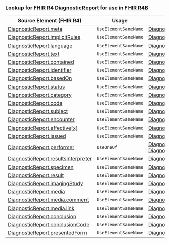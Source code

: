 ### Lookup for [FHIR R4](https://hl7.org/fhir/R4/) [DiagnosticReport](https://hl7.org/fhir/R4/DiagnosticReport.html) for use in [FHIR R4B](https://hl7.org/fhir/R4B/)

| Source Element (FHIR R4) | Usage | Target |
| -------------- | ----- | ------ |
| [DiagnosticReport.meta](https://hl7.org/fhir/R4/DiagnosticReport.html#resource) | `UseElementSameName` | [DiagnosticReport.meta](https://hl7.org/fhir/R4B/DiagnosticReport.html#resource) |
| [DiagnosticReport.implicitRules](https://hl7.org/fhir/R4/DiagnosticReport.html#resource) | `UseElementSameName` | [DiagnosticReport.implicitRules](https://hl7.org/fhir/R4B/DiagnosticReport.html#resource) |
| [DiagnosticReport.language](https://hl7.org/fhir/R4/DiagnosticReport.html#resource) | `UseElementSameName` | [DiagnosticReport.language](https://hl7.org/fhir/R4B/DiagnosticReport.html#resource) |
| [DiagnosticReport.text](https://hl7.org/fhir/R4/DiagnosticReport.html#resource) | `UseElementSameName` | [DiagnosticReport.text](https://hl7.org/fhir/R4B/DiagnosticReport.html#resource) |
| [DiagnosticReport.contained](https://hl7.org/fhir/R4/DiagnosticReport.html#resource) | `UseElementSameName` | [DiagnosticReport.contained](https://hl7.org/fhir/R4B/DiagnosticReport.html#resource) |
| [DiagnosticReport.identifier](https://hl7.org/fhir/R4/DiagnosticReport.html#resource) | `UseElementSameName` | [DiagnosticReport.identifier](https://hl7.org/fhir/R4B/DiagnosticReport.html#resource) |
| [DiagnosticReport.basedOn](https://hl7.org/fhir/R4/DiagnosticReport.html#resource) | `UseElementSameName` | [DiagnosticReport.basedOn](https://hl7.org/fhir/R4B/DiagnosticReport.html#resource) |
| [DiagnosticReport.status](https://hl7.org/fhir/R4/DiagnosticReport.html#resource) | `UseElementSameName` | [DiagnosticReport.status](https://hl7.org/fhir/R4B/DiagnosticReport.html#resource) |
| [DiagnosticReport.category](https://hl7.org/fhir/R4/DiagnosticReport.html#resource) | `UseElementSameName` | [DiagnosticReport.category](https://hl7.org/fhir/R4B/DiagnosticReport.html#resource) |
| [DiagnosticReport.code](https://hl7.org/fhir/R4/DiagnosticReport.html#resource) | `UseElementSameName` | [DiagnosticReport.code](https://hl7.org/fhir/R4B/DiagnosticReport.html#resource) |
| [DiagnosticReport.subject](https://hl7.org/fhir/R4/DiagnosticReport.html#resource) | `UseElementSameName` | [DiagnosticReport.subject](https://hl7.org/fhir/R4B/DiagnosticReport.html#resource) |
| [DiagnosticReport.encounter](https://hl7.org/fhir/R4/DiagnosticReport.html#resource) | `UseElementSameName` | [DiagnosticReport.encounter](https://hl7.org/fhir/R4B/DiagnosticReport.html#resource) |
| [DiagnosticReport.effective[x]](https://hl7.org/fhir/R4/DiagnosticReport.html#resource) | `UseElementSameName` | [DiagnosticReport.effective[x]](https://hl7.org/fhir/R4B/DiagnosticReport.html#resource) |
| [DiagnosticReport.issued](https://hl7.org/fhir/R4/DiagnosticReport.html#resource) | `UseElementSameName` | [DiagnosticReport.issued](https://hl7.org/fhir/R4B/DiagnosticReport.html#resource) |
| [DiagnosticReport.performer](https://hl7.org/fhir/R4/DiagnosticReport.html#resource) | `UseOneOf` | [DiagnosticReport.performer](https://hl7.org/fhir/R4B/DiagnosticReport.html#resource)<br />[DiagnosticReport.performer](https://hl7.org/fhir/R4B/DiagnosticReport.html#resource) |
| [DiagnosticReport.resultsInterpreter](https://hl7.org/fhir/R4/DiagnosticReport.html#resource) | `UseElementSameName` | [DiagnosticReport.resultsInterpreter](https://hl7.org/fhir/R4B/DiagnosticReport.html#resource) |
| [DiagnosticReport.specimen](https://hl7.org/fhir/R4/DiagnosticReport.html#resource) | `UseElementSameName` | [DiagnosticReport.specimen](https://hl7.org/fhir/R4B/DiagnosticReport.html#resource) |
| [DiagnosticReport.result](https://hl7.org/fhir/R4/DiagnosticReport.html#resource) | `UseElementSameName` | [DiagnosticReport.result](https://hl7.org/fhir/R4B/DiagnosticReport.html#resource) |
| [DiagnosticReport.imagingStudy](https://hl7.org/fhir/R4/DiagnosticReport.html#resource) | `UseElementSameName` | [DiagnosticReport.imagingStudy](https://hl7.org/fhir/R4B/DiagnosticReport.html#resource) |
| [DiagnosticReport.media](https://hl7.org/fhir/R4/DiagnosticReport.html#resource) | `UseElementSameName` | [DiagnosticReport.media](https://hl7.org/fhir/R4B/DiagnosticReport.html#resource) |
| [DiagnosticReport.media.comment](https://hl7.org/fhir/R4/DiagnosticReport.html#resource) | `UseElementSameName` | [DiagnosticReport.media.comment](https://hl7.org/fhir/R4B/DiagnosticReport.html#resource) |
| [DiagnosticReport.media.link](https://hl7.org/fhir/R4/DiagnosticReport.html#resource) | `UseElementSameName` | [DiagnosticReport.media.link](https://hl7.org/fhir/R4B/DiagnosticReport.html#resource) |
| [DiagnosticReport.conclusion](https://hl7.org/fhir/R4/DiagnosticReport.html#resource) | `UseElementSameName` | [DiagnosticReport.conclusion](https://hl7.org/fhir/R4B/DiagnosticReport.html#resource) |
| [DiagnosticReport.conclusionCode](https://hl7.org/fhir/R4/DiagnosticReport.html#resource) | `UseElementSameName` | [DiagnosticReport.conclusionCode](https://hl7.org/fhir/R4B/DiagnosticReport.html#resource) |
| [DiagnosticReport.presentedForm](https://hl7.org/fhir/R4/DiagnosticReport.html#resource) | `UseElementSameName` | [DiagnosticReport.presentedForm](https://hl7.org/fhir/R4B/DiagnosticReport.html#resource) |
